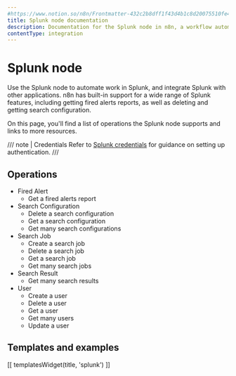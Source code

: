 ```yaml
---
#https://www.notion.so/n8n/Frontmatter-432c2b8dff1f43d4b1c8d20075510fe4
title: Splunk node documentation
description: Documentation for the Splunk node in n8n, a workflow automation platform. Includes details of operations and configuration, and links to examples and credentials information.
contentType: integration
---
```


# Splunk node

Use the Splunk node to automate work in Splunk, and integrate Splunk with other applications. n8n has built-in support for a wide range of Splunk features, including getting fired alerts reports, as well as deleting and getting search configuration. 

On this page, you'll find a list of operations the Splunk node supports and links to more resources.

/// note | Credentials
Refer to [Splunk credentials](/integrations/builtin/credentials/splunk/) for guidance on setting up authentication. 
///

## Operations

* Fired Alert
    * Get a fired alerts report
* Search Configuration
    * Delete a search configuration
    * Get a search configuration
    * Get many search configurations
* Search Job
    * Create a search job
    * Delete a search job
    * Get a search job
    * Get many search jobs
* Search Result
    * Get many search results
* User
    * Create a user
    * Delete a user
    * Get a user
    * Get many users
    * Update a user

## Templates and examples

<!-- see https://www.notion.so/n8n/Pull-in-templates-for-the-integrations-pages-37c716837b804d30a33b47475f6e3780 -->
[[ templatesWidget(title, 'splunk') ]]
